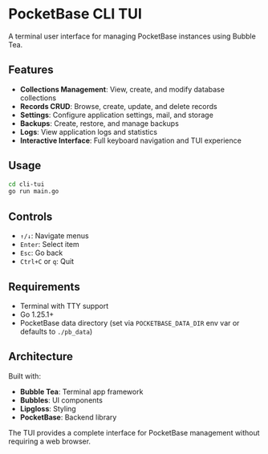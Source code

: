 # PocketBase CLI TUI

A terminal user interface for managing PocketBase instances using Bubble Tea.

## Features

- **Collections Management**: View, create, and modify database collections
- **Records CRUD**: Browse, create, update, and delete records
- **Settings**: Configure application settings, mail, and storage
- **Backups**: Create, restore, and manage backups
- **Logs**: View application logs and statistics
- **Interactive Interface**: Full keyboard navigation and TUI experience

## Usage

```bash
cd cli-tui
go run main.go
```

## Controls

- `↑/↓`: Navigate menus
- `Enter`: Select item
- `Esc`: Go back
- `Ctrl+C` or `q`: Quit

## Requirements

- Terminal with TTY support
- Go 1.25.1+
- PocketBase data directory (set via `POCKETBASE_DATA_DIR` env var or defaults to `./pb_data`)

## Architecture

Built with:
- **Bubble Tea**: Terminal app framework
- **Bubbles**: UI components
- **Lipgloss**: Styling
- **PocketBase**: Backend library

The TUI provides a complete interface for PocketBase management without requiring a web browser.